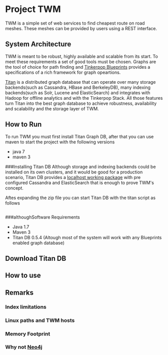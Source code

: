 # Project TWM

TWM is a simple set of web services to find cheapest route on road meshes. These meshes can be provided by users using a REST interface.

## System Architecture

TWM is meant to be robust, highly available and scalable from its start. To meet these requirements a set of good tools must be chosen. Graphs are the tool of choice for path finding and [Tinkerpop Blueprints](https://github.com/tinkerpop/blueprints/wiki) provides a specifications of a rich framework for graph opeartions.

[Titan](http://thinkaurelius.github.io/titan/) is a distributed graph database that can operate over many storage backends(such as Cassandra, HBase and BerkeleyDB), many indexing backends(such as Solr, Lucene and ElasticSearch) and integrates with Hadoop for offline analytics and with the Tinkerpop Stack. All those features turn Titan into the best graph database to achieve robustness, availability and scalability and the storage layer of TWM.

## How to Run
To run TWM you must first install Titan Graph DB, after that you can use maven to start the project with the following versions

* java 7
* maven 3

###Installing Titan DB
Although storage and indexing backends could be installed on its own clusters, and it would be good for a production scenario, Titan DB provides a [localhost working package](http://s3.thinkaurelius.com/downloads/titan/titan-0.5.4-hadoop2.zip) with pre configured Cassandra and ElasticSearch that is enough to prove TWM's concept.

Aftes expanding the zip file you can start Titan DB with the titan script as follows

```

```


###althoughSoftware Requirements
* Java 1.7
* Maven 3
* Titan DB 0.5.4 (Altough most of the system will work with any Blueprints enabled graph database)
## Download Titan DB
## How to use
## Remarks
### Index limitations
### Linux paths and TWM hosts
### Memory Footprint
### Why not [Neo4j](http://neo4j.com/)

